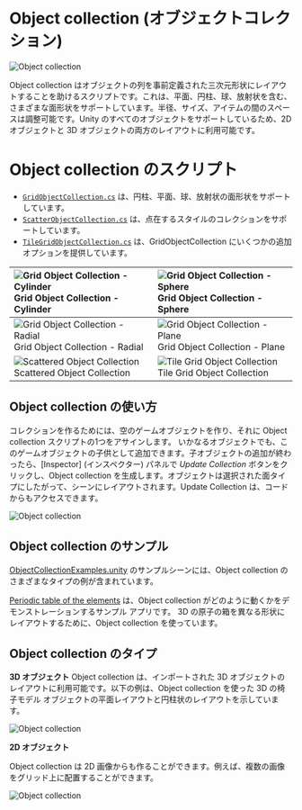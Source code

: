 # Object collection (オブジェクトコレクション) #

![Object collection](../Documentation/Images/ObjectCollection/MRTK_ObjectCollection_Main.jpg)

Object collection はオブジェクトの列を事前定義された三次元形状にレイアウトすることを助けるスクリプトです。これは、平面、円柱、球、放射状を含む、さまざまな面形状をサポートしています。半径、サイズ、アイテムの間のスペースは調整可能です。Unity のすべてのオブジェクトをサポートしているため、2D オブジェクトと 3D オブジェクトの両方のレイアウトに利用可能です。

# Object collection のスクリプト #
- [`GridObjectCollection.cs`](https://github.com/Microsoft/MixedRealityToolkit-Unity/blob/mrtk_release/Assets/MixedRealityToolkit.SDK/Features/UX/Scripts/Collections/GridObjectCollection.cs) は、円柱、平面、球、放射状の面形状をサポートしています。
- [`ScatterObjectCollection.cs`](https://github.com/Microsoft/MixedRealityToolkit-Unity/blob/mrtk_release/Assets/MixedRealityToolkit.SDK/Features/UX/Scripts/Collections/ScatterObjectCollection.cs) は、点在するスタイルのコレクションをサポートしています。
- [`TileGridObjectCollection.cs`](https://github.com/Microsoft/MixedRealityToolkit-Unity/blob/mrtk_release/Assets/MixedRealityToolkit.SDK/Features/UX/Scripts/Collections/TileGridObjectCollection.cs) は、GridObjectCollection にいくつかの追加オプションを提供しています。

|![Grid Object Collection - Cylinder](../Documentation/Images/ObjectCollection/MRTK_ObjectCollectionCylinder.png) Grid Object Collection - Cylinder | ![Grid Object Collection - Sphere](../Documentation/Images/ObjectCollection/MRTK_ObjectCollectionSphere.png) Grid Object Collection - Sphere |
|:--- | :--- |
|![Grid Object Collection - Radial](../Documentation/Images/ObjectCollection/MRTK_ObjectCollectionRadial.png) Grid Object Collection - Radial | ![Grid Object Collection - Plane](../Documentation/Images/ObjectCollection/MRTK_ObjectCollectionPlane.png) Grid Object Collection - Plane |
|![Scattered Object Collection](../Documentation/Images/ObjectCollection/MRTK_ObjectCollectionScattered.png) Scattered Object Collection | ![Tile Grid Object Collection](../Documentation/Images/ObjectCollection/MRTK_ObjectCollectionTileGrid.png) Tile Grid Object Collection |


## Object collection の使い方 ##

コレクションを作るためには、空のゲームオブジェクトを作り、それに Object collection スクリプトの1つをアサインします。
いかなるオブジェクトでも、このゲームオブジェクトの子供として追加できます。子オブジェクトの追加が終わったら、[Inspector] (インスペクター) パネルで *Update Collection* ボタンをクリックし、Object collection を生成します。オブジェクトは選択された面タイプにしたがって、シーンにレイアウトされます。Update Collection は、コードからもアクセスできます。




![Object collection](../Documentation/Images/ObjectCollection/MRTK_ObjectCollectionScript.png)

## Object collection のサンプル ##

[ObjectCollectionExamples.unity](https://github.com/Microsoft/MixedRealityToolkit-Unity/blob/mrtk_release/Assets/MixedRealityToolkit.Examples/Demos/UX/Collections/Scenes/ObjectCollectionExamples.unity) のサンプルシーンには、Object collection のさまざまなタイプの例が含まれています。

[Periodic table of the elements](https://github.com/Microsoft/MRDesignLabs_Unity_PeriodicTable) は、Object collection がどのように動くかをデモンストレーションするサンプル アプリです。
3D の原子の箱を異なる形状にレイアウトするために、Object collection を使っています。

## Object collection のタイプ ##

**3D オブジェクト**
Object collection は、インポートされた 3D オブジェクトのレイアウトに利用可能です。以下の例は、Object collection を使った 3D の椅子モデル オブジェクトの平面レイアウトと円柱状のレイアウトを示しています。

![Object collection](../Documentation/Images/ObjectCollection/MRTK_ObjectCollection_3DObjects.jpg)

**2D オブジェクト**

Object collection は 2D 画像からも作ることができます。例えば、複数の画像をグリッド上に配置することができます。

![Object collection](../Documentation/Images/ObjectCollection/MRTK_ObjectCollection_Layout_2DImages.jpg)
